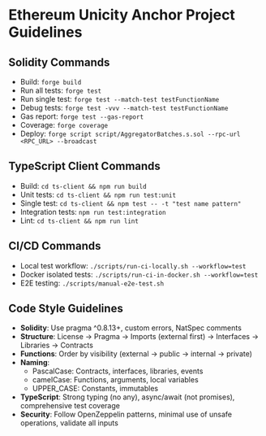 # Ethereum Unicity Anchor Project Guidelines

## Solidity Commands
- Build: `forge build`
- Run all tests: `forge test`
- Run single test: `forge test --match-test testFunctionName`
- Debug tests: `forge test -vvv --match-test testFunctionName`
- Gas report: `forge test --gas-report`
- Coverage: `forge coverage`
- Deploy: `forge script script/AggregatorBatches.s.sol --rpc-url <RPC_URL> --broadcast`

## TypeScript Client Commands
- Build: `cd ts-client && npm run build`
- Unit tests: `cd ts-client && npm run test:unit`
- Single test: `cd ts-client && npm test -- -t "test name pattern"`
- Integration tests: `npm run test:integration`
- Lint: `cd ts-client && npm run lint`

## CI/CD Commands
- Local test workflow: `./scripts/run-ci-locally.sh --workflow=test`
- Docker isolated tests: `./scripts/run-ci-in-docker.sh --workflow=test`
- E2E testing: `./scripts/manual-e2e-test.sh`

## Code Style Guidelines
- **Solidity**: Use pragma ^0.8.13+, custom errors, NatSpec comments
- **Structure**: License → Pragma → Imports (external first) → Interfaces → Libraries → Contracts
- **Functions**: Order by visibility (external → public → internal → private)
- **Naming**: 
  - PascalCase: Contracts, interfaces, libraries, events
  - camelCase: Functions, arguments, local variables
  - UPPER_CASE: Constants, immutables
- **TypeScript**: Strong typing (no any), async/await (not promises), comprehensive test coverage
- **Security**: Follow OpenZeppelin patterns, minimal use of unsafe operations, validate all inputs